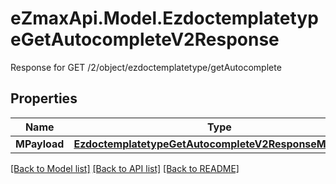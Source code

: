 # eZmaxApi.Model.EzdoctemplatetypeGetAutocompleteV2Response
Response for GET /2/object/ezdoctemplatetype/getAutocomplete

## Properties

Name | Type | Description | Notes
------------ | ------------- | ------------- | -------------
**MPayload** | [**EzdoctemplatetypeGetAutocompleteV2ResponseMPayload**](EzdoctemplatetypeGetAutocompleteV2ResponseMPayload.md) |  | 

[[Back to Model list]](../README.md#documentation-for-models) [[Back to API list]](../README.md#documentation-for-api-endpoints) [[Back to README]](../README.md)

